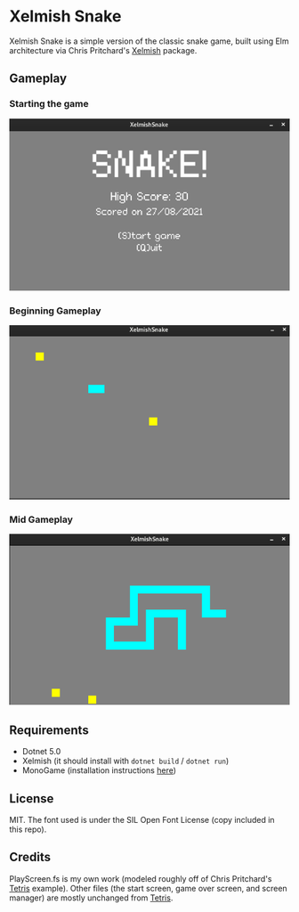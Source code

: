 # Xelmish Snake

Xelmish Snake is a simple version of the classic snake game, built using Elm architecture
 via Chris Pritchard's [Xelmish](https://github.com/ChrisPritchard/Xelmish) package.

## Gameplay

### Starting the game

![Start Screen](./img/startscreen.png)

### Beginning Gameplay

![Intro to Game](./img/introscreen.png)

### Mid Gameplay

![Mid Game](./img/midgame.png)

## Requirements

- Dotnet 5.0
- Xelmish (it should install with `dotnet build` / `dotnet run`)
- MonoGame (installation instructions [here](https://docs.monogame.net/articles/getting_started/0_getting_started.html))

## License

MIT. The font used is under the SIL Open Font License (copy included in this repo).

## Credits

PlayScreen.fs is my own work (modeled roughly off of Chris Pritchard's [Tetris](https://github.com/ChrisPritchard/Xelmish/tree/master/samples/tetris-clone) example).
Other files (the start screen, game over screen, and screen manager) are mostly unchanged from [Tetris](https://github.com/ChrisPritchard/Xelmish/tree/master/samples/tetris-clone).